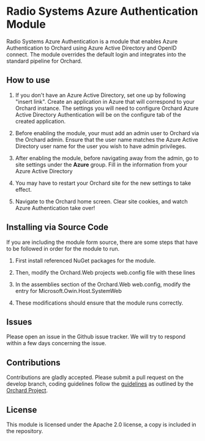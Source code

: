 # Radio Systems Azure Authentication Module

Radio Systems Azure Authentication is a module that enables Azure Authentication to Orchard using Azure Active Directory and OpenID connect. The module overrides the default login and integrates into the standard pipeline for Orchard.

## How to use

1. If you don't have an Azure Active Directory, set one up by following "insert link". Create an application in Azure that will correspond to your Orchard instance. The settings you will need to configure Orchard Azure Active Directory Authentication will be on the configure tab of the created application.

2. Before enabling the module, your must add an admin user to Orchard via the Orchard admin. Ensure that the user name matches the Azure Active Directory user name for the user you wish to have admin privileges.

3. After enabling the module, before navigating away from the admin, go to site settings under the **Azure** group. Fill in the information from your Azure Active Directory

4. You may have to restart your Orchard site for the new settings to take effect.

5. Navigate to the Orchard home screen. Clear site cookies, and watch Azure Authentication take over!


## Installing via Source Code

If you are including the module form source, there are some steps that have to be followed in order for the module to run. 

1. First install referenced NuGet packages for the module. 

2. Then, modify the Orchard.Web projects web.config file with these lines

	<dependentAssembly>
	  <assemblyIdentity name="Microsoft.Owin" publicKeyToken="31bf3856ad364e35" culture="neutral" />
	  <bindingRedirect oldVersion="0.0.0.0-3.0.1.0" newVersion="3.0.1.0" />
	</dependentAssembly>
	<dependentAssembly>
	  <assemblyIdentity name="Microsoft.Owin.Host.SystemWeb" publicKeyToken="31bf3856ad364e35" culture="neutral" />
	  <bindingRedirect oldVersion="0.0.0.0-3.0.1.0" newVersion="3.0.1.0" />
	</dependentAssembly>
	<dependentAssembly>
	  <assemblyIdentity name="Microsoft.IdentityModel.Protocol.Extensions" publicKeyToken="31bf3856ad364e35" culture="neutral" />
	  <bindingRedirect oldVersion="0.0.0.0-1.0.2.33" newVersion="1.0.2.33" />
	</dependentAssembly>
	<dependentAssembly>
	  <assemblyIdentity name="System.IdentityModel.Tokens.Jwt" publicKeyToken="31bf3856ad364e35" culture="neutral" />
	  <bindingRedirect oldVersion="0.0.0.0-4.0.20622.1351" newVersion="4.0.20622.1351" />
	</dependentAssembly>
	<dependentAssembly>
	  <assemblyIdentity name="Microsoft.IdentityModel.Protocol.Extensions" publicKeyToken="31bf3856ad364e35" culture="neutral" />
	  <bindingRedirect oldVersion="0.0.0.0-1.0.2.33" newVersion="1.0.2.33" />
	</dependentAssembly>
	<dependentAssembly>
		<!-- 2.0.0.0 by System.Data.SqlServerCe, Version=4.0.0.0 -->
		<assemblyIdentity name="System.Transactions" publicKeyToken="31bf3856ad364e35" culture="neutral" />
		<bindingRedirect oldVersion="0.0.0.0-4.0.0.0" newVersion="4.0.0.0" />
	</dependentAssembly>
	<dependentAssembly>
		<!-- 2.0.0.0 by System.Data.SqlServerCe, Version=4.0.0.0 -->
		<assemblyIdentity name="System.Data" publicKeyToken="31bf3856ad364e35" culture="neutral" />
		<bindingRedirect oldVersion="0.0.0.0-4.0.0.0" newVersion="4.0.0.0" />
	</dependentAssembly>

3. In the assemblies section of the Orchard.Web web.config, modify the entry for Microsoft.Owin.Host.SystemWeb
	<add assembly="Microsoft.Owin.Host.SystemWeb, **Version=3.0.1.0**" />
	
4. These modifications should ensure that the module runs correctly.

## Issues

Please open an issue in the Github issue tracker. We will try to respond within a few days concerning the issue.

## Contributions

Contributions are gladly accepted.  Please submit a pull request on the develop branch, coding guidelines follow the [guidelines](http://docs.orchardproject.net/Documentation/Code-conventions) as outlined by the [Orchard Project](http://www.orchardproject.net/). 

## License

This module is licensed under the Apache 2.0 license, a copy is included in the repository.